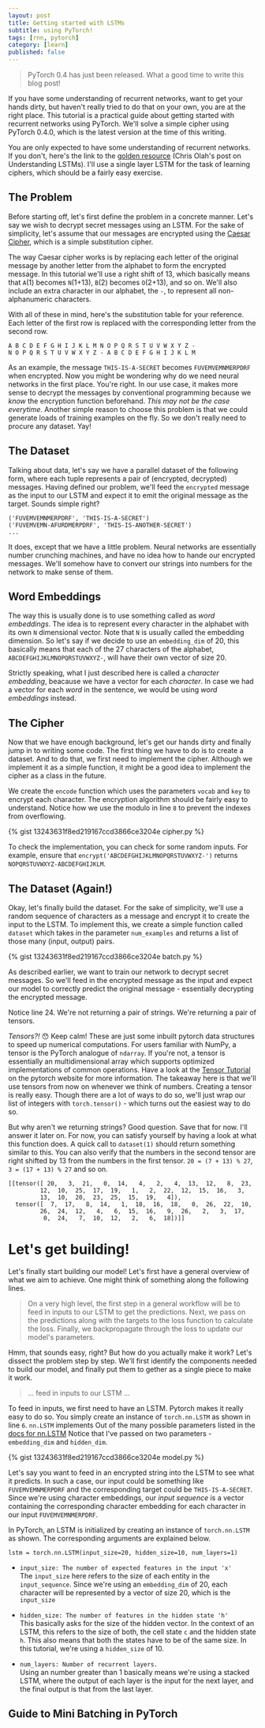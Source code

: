 ```yaml
---
layout: post
title: Getting started with LSTMs
subtitle: using PyTorch!
tags: [rnn, pytorch]
category: [learn]
published: false
---
```

> PyTorch 0.4 has just been released. What a good time to write this blog post!

If you have some understanding of recurrent networks, want to get your hands dirty, but haven't really tried to do that on your own, you are at the right place. This tutorial is a practical guide about getting started with recurrent networks using PyTorch. We'll solve a simple cipher using PyTorch 0.4.0, which is the latest version at the time of this writing.  

You are only expected to have some understanding of recurrent networks. If you don't, here's the link to the [golden resource](http://colah.github.io/posts/2015-08-Understanding-LSTMs/) (Chris Olah's post on Understanding LSTMs). I'll use a single layer LSTM for the task of learning ciphers, which should be a fairly easy exercise.

## The Problem

Before starting off, let's first define the problem in a concrete manner. Let's say we wish to decrypt secret messages using an LSTM. For the sake of simplicity, let's assume that our messages are encrypted using the [Caesar Cipher](https://en.wikipedia.org/wiki/Caesar_cipher), which is a simple substitution cipher.  

The way Caesar cipher works is by replacing each letter of the original message by another letter from the alphabet to form the encrypted message. In this tutorial we'll use a right shift of 13, which basically means that `A`(1) becomes `N`(1+13), `B`(2) becomes `O`(2+13), and so on. We'll also include an extra character in our alphabet, the `-`, to represent all non-alphanumeric characters.

With all of these in mind, here's the substitution table for your reference. Each letter of the first row is replaced with the corresponding letter from the second row.

```
A B C D E F G H I J K L M N O P Q R S T U V W X Y Z -
N O P Q R S T U V W X Y Z - A B C D E F G H I J K L M
```

As an example, the message `THIS-IS-A-SECRET` becomes `FUVEMVEMNMERPDRF` when encrypted. Now you might be wondering why do we need neural networks in the first place. You're right. In our use case, it makes more sense to decrypt the messages by conventional programming because we _know_ the encryption function beforehand. _This may not be the case everytime_. Another simple reason to choose this problem is that we could generate loads of training examples on the fly. So we don't really need to procure any dataset. Yay!

## The Dataset

Talking about data, let's say we have a parallel dataset of the following form, where each tuple represents a pair of (encrypted, decrypted) messages. Having defined our problem, we'll feed the `encrypted` message as the input to our LSTM and expect it to emit the original message as the target. Sounds simple right?
```
('FUVEMVEMNMERPDRF', 'THIS-IS-A-SECRET')
('FUVEMVEMN-AFURDMERPDRF', 'THIS-IS-ANOTHER-SECRET')
...
```

It does, except that we have a little problem. Neural networks are essentially number crunching machines, and have no idea how to hande our encrypted messages. We'll somehow have to convert our strings into numbers for the network to make sense of them.

## Word Embeddings
The way this is usually done is to use something called as _word embeddings_. The idea is to represent every character in the alphabet with its own `N` dimensional vector. Note that `N` is usually called the embedding dimension. So let's say if we decide to use an `embedding_dim` of 20, this basically means that each of the 27 characters of the alphabet, `ABCDEFGHIJKLMNOPQRSTUVWXYZ-`, will have their own vector of size 20.

Strictly speaking, what I just described here is called a _character embedding_, beacause we have a vector for each _character_. In case we had a vector for each _word_ in the sentence, we would be using _word embeddings_ instead.  

## The Cipher
Now that we have enough background, let's get our hands dirty and finally jump in to writing some code. The first thing we have to do is to create a dataset. And to do that, we first need to implement the cipher. Although we implement it as a simple function, it might be a good idea to implement the cipher as a class in the future.

We create the `encode` function which uses the parameters `vocab` and `key` to encrypt each character. The encryption algorithm should be fairly easy to understand. Notice how we use the modulo in line `8` to prevent the indexes from overflowing.

{% gist 13243631f8ed219167ccd3866ce3204e cipher.py %}

To check the implementation, you can check for some random inputs. For example, ensure that `encrypt('ABCDEFGHIJKLMNOPQRSTUVWXYZ-')` returns `NOPQRSTUVWXYZ-ABCDEFGHIJKLM`.

## The Dataset (Again!)
Okay, let's finally build the dataset. For the sake of simplicity, we'll use a random sequence of characters as a message and encrypt it to create the input to the LSTM. To implement this, we create a simple function called `dataset` which takes in the parameter `num_examples` and returns a list of those many (input, output) pairs.

{% gist 13243631f8ed219167ccd3866ce3204e batch.py %}

As described earlier, we want to train our network to decrypt secret messages. So we'll feed in the encrypted message as the input and expect our model to correctly predict the original message - essentially decrypting the encrypted message.

Notice line 24. We're not returning a pair of strings. We're returning a pair of tensors. 

_Tensors?!_ :hushed: Keep calm! These are just some inbuilt pytorch data structures to speed up numerical computations. For users familiar with NumPy, a tensor is the PyTorch analogue of `ndarray`. If you're not, a tensor is essentially an multidimensional array which supports optimized implementations of common operations. Have a look at the [Tensor Tutorial](http://pytorch.org/tutorials/beginner/blitz/tensor_tutorial.html) on the pytorch website for more information. The takeaway here is that we'll use tensors from now on whenever we think of numbers. Creating a tensor is really easy. Though there are a lot of ways to do so, we'll just wrap our list of integers with `torch.tensor()` - which turns out the easiest way to do so.


But why aren't we returning strings? Good question. Save that for now. I'll answer it later on. For now, you can satisfy yourself by having a look at what this function does. A quick call to `dataset(1)` should return something similar to this. You can also verify that the numbers in the second tensor are right shifted by 13 from the numbers in the first tensor. `20 = (7 + 13) % 27`, `3 = (17 + 13) % 27` and so on.

```
[[tensor([ 20,   3,  21,   0,  14,   4,   2,   4,  13,  12,   8,  23,
         12,  10,  25,  17,  19,   1,   2,  22,  12,  15,  16,   3,
         13,  10,  20,  23,  25,  15,  19,   4]), 
  tensor([  7,  17,   8,  14,   1,  18,  16,  18,   0,  26,  22,  10,
         26,  24,  12,   4,   6,  15,  16,   9,  26,   2,   3,  17,
          0,  24,   7,  10,  12,   2,   6,  18])]]
```

# Let's get building!

Let's finally start building our model! Let's first have a general overview of what we aim to achieve. One might think of something along the following lines.

>On a very high level, the first step in a general workflow will be to feed in inputs to our LSTM to get the predictions. Next, we pass on the predictions along with the targets to the loss function to calculate the loss. Finally, we backpropagate through the loss to update our model's parameters.

Hmm, that sounds easy, right? But how do you actually make it work? Let's dissect the problem step by step. We'll first identify the components needed to build our model, and finally put them to gether as a single piece to make it work.

> ... feed in inputs to our LSTM ...

To feed in inputs, we first need to have an LSTM. Pytorch makes it really easy to do so. You simply create an instance of `torch.nn.LSTM` as shown in line `6`. `nn.LSTM` implements   Out of the many possible parameters listed in the [docs for nn.LSTM](http://pytorch.org/docs/stable/nn.html#torch.nn.LSTM) Notice that I've passed on two parameters - `embedding_dim` and `hidden_dim`. 

{% gist 13243631f8ed219167ccd3866ce3204e model.py %}

Let's say you want to feed in an encrypted string into the LSTM to see what it predicts. In such a case, our input could be something like `FUVEMVEMNMERPDRF` and the corresponding target could be `THIS-IS-A-SECRET`. Since we're using character embeddings, our _input sequence_ is a vector containing the corresponding character embedding for each character in our input `FUVEMVEMNMERPDRF`.

In PyTorch, an LSTM is initialized by creating an instance of `torch.nn.LSTM` as shown. The corresponding arguments are explained below.

```
lstm = torch.nn.LSTM(input_size=20, hidden_size=10, num_layers=1)
```

* `input_size: The number of expected features in the input 'x'`  
   The `input_size` here refers to the size of each entity in the `input_sequence`. Since we're using an `embedding_dim` of 20, each character will be represented by a vector of size 20, which is the `input_size`

* `hidden_size: The number of features in the hidden state 'h'`  
   This basically asks for the size of the hidden vector. In the context of an LSTM, this refers to the size of both, the cell state `c` and the hidden state `h`. This also means that both the states have to be of the same size. In this tutorial, we're using a `hidden_size` of 10.

* `num_layers: Number of recurrent layers.`  
   Using an number greater than 1 basically means we're using a stacked LSTM, where the output of each layer is the input for the next layer, and the final output is that from the last layer.


## Guide to Mini Batching in PyTorch


